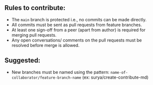 ## Rules to contribute:
- The `main` branch is protected i.e., no commits can be made directly.
- All commits must be sent as pull requests from feature branches.
- At least one sign-off from a peer (apart from author) is required for merging pull requests.
- Any open conversations/ comments on the pull requests must be resolved before merge is allowed.

## Suggested:
- New branches must be named using the pattern: `name-of-collaborator/feature-branch-name` (ex: surya/create-contribute-md)

